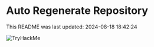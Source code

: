 # Auto Regenerate Repository

This README was last updated: 2024-08-18 18:42:24

 ![TryHackMe](https://tryhackme.com/badge/533634)